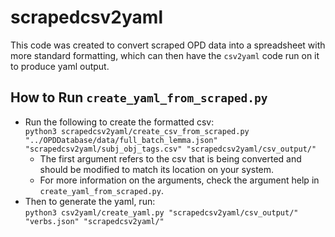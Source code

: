 # scrapedcsv2yaml
This code was created to convert scraped OPD data into a spreadsheet with more standard formatting, which can then have the `csv2yaml` code run on it to produce yaml output.

## How to Run `create_yaml_from_scraped.py`
- Run the following to create the formatted csv:   
`python3 scrapedcsv2yaml/create_csv_from_scraped.py "../OPDDatabase/data/full_batch_lemma.json" "scrapedcsv2yaml/subj_obj_tags.csv" "scrapedcsv2yaml/csv_output/"`
    - The first argument refers to the csv that is being converted and should be modified to match its location on your system.
    - For more information on the arguments, check the argument help in `create_yaml_from_scraped.py`.
- Then to generate the yaml, run:  
`python3 csv2yaml/create_yaml.py "scrapedcsv2yaml/csv_output/" "verbs.json" "scrapedcsv2yaml/"`